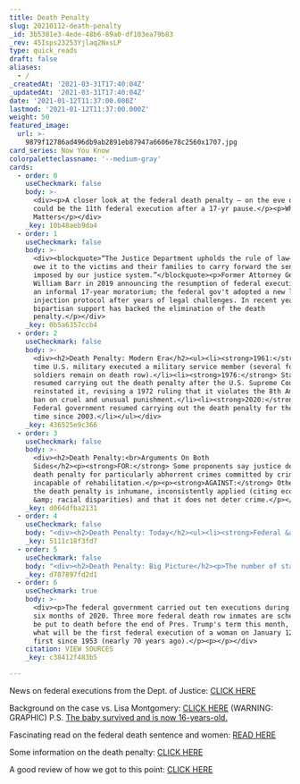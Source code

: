 ```yaml
---
title: Death Penalty
slug: 20210112-death-penalty
_id: 3b5381e3-4ede-48b6-89a0-df103ea79b83
_rev: 45Isps23253Yjlaq2NxsLP
type: quick_reads
draft: false
aliases:
  - /
_createdAt: '2021-03-31T17:40:04Z'
_updatedAt: '2021-03-31T17:40:04Z'
date: '2021-01-12T11:37:00.000Z'
lastmod: '2021-01-12T11:37:00.000Z'
weight: 50
featured_image:
  url: >-
    9879f12786ad496db9ab2891eb87947a6606e78c2560x1707.jpg
card_series: Now You Know
colorpaletteclassname: '--medium-gray'
cards:
  - order: 0
    useCheckmark: false
    body: >-
      <div><p>A closer look at the federal death penalty – on the eve of what
      could be the 11th federal execution after a 17-yr pause.</p><p>Why It
      Matters</p></div>
    _key: 10b48aeb9da4
  - order: 1
    useCheckmark: false
    body: >-
      <div><blockquote>“The Justice Department upholds the rule of law—and we
      owe it to the victims and their families to carry forward the sentence
      imposed by our justice system.”</blockquote><p>Former Attorney General
      William Barr in 2019 announcing the resumption of federal executions after
      an informal 17-year moratorium; the federal gov't adopted a new lethal
      injection protocol after years of legal challenges. In recent years,
      bipartisan support has backed the elimination of the death
      penalty.</p></div>
    _key: 0b5a6357ccb4
  - order: 2
    useCheckmark: false
    body: >-
      <div><h2>Death Penalty: Modern Era</h2><ul><li><strong>1961:</strong> Last
      time U.S. military executed a military service member (several former
      soldiers remain on death row).</li><li><strong>1976:</strong> States
      resumed carrying out the death penalty after the U.S. Supreme Court
      reinstated it, revising a 1972 ruling that it violates the 8th Amendment’s
      ban on cruel and unusual punishment.</li><li><strong>2020:</strong>
      Federal government resumed carrying out the death penalty for the first
      time since 2003.</li></ul></div>
    _key: 436525e9c366
  - order: 3
    useCheckmark: false
    body: >-
      <div><h2>Death Penalty:<br>Arguments On Both
      Sides</h2><p><strong>FOR:</strong> Some proponents say justice demands the
      death penalty for particularly abhorrent crimes committed by criminals
      incapable of rehabilitation.</p><p><strong>AGAINST:</strong> Others say
      the death penalty is inhumane, inconsistently applied (citing economic
      &amp; racial disparities) and that it does not deter crime.</p></div>
    _key: d064dfba2131
  - order: 4
    useCheckmark: false
    body: "<div><h2>Death Penalty: Today</h2><ul><li><strong>Federal &amp; U.S. military:</strong> Death penalty authorized</li><li><strong>22+DC:</strong> States <strong>without</strong> the\_death penalty</li><li><strong>28:</strong> States <strong>with</strong> death penalty – some of which have moratoriums in place preventing executions</li></ul><p><strong>Moratoriums matter:</strong> New Hampshire hadn’t executed anyone since 1939, and repealed the death penalty in 2019.</p></div>"
    _key: 5111c18f3fd7
  - order: 5
    useCheckmark: false
    body: "<div><h2>Death Penalty: Big Picture</h2><p>The number of states utilizing the death penalty and the number of state-level executions have recently declined.</p><ul><li><strong>2020:</strong> 7 executions by 5 states and 10 by federal gov’t</li><li><strong>2010:</strong> 46 executions by 12 states</li><li><strong>2000:\_</strong>85 executions by 14 states &amp; 10 by federal gov’t (the second-highest since the death penalty was reinstated in 1976)</li></ul></div>"
    _key: d787897fd2d1
  - order: 6
    useCheckmark: true
    body: >-
      <div><p>The federal government carried out ten executions during the last
      six months of 2020. Three more federal death row inmates are scheduled to
      be put to death before the end of Pres. Trump's term this month, including
      what will be the first federal execution of a woman on January 12, the
      first since 1953 (nearly 70 years ago).</p><p></p></div>
    citation: VIEW SOURCES
    _key: c38412f483b5

---
```

News on federal executions from the Dept. of Justice: [CLICK HERE](https://www.bop.gov/resources/federal_executions_info.jsp)

Background on the case vs. Lisa Montgomery: [CLICK HERE](https://www.bop.gov/resources/pdfs/offender_information_lmontgomeryb.pdf) (WARNING: GRAPHIC) P.S. [The baby survived and is now 16-years-old.](https://www.kansascity.com/news/local/crime/article247677605.html)

Fascinating read on the federal death sentence and women: [READ HERE](https://www.indystar.com/story/news/crime/2021/01/10/lisa-montgomery-planned-execution-rare-case-women-put-death/6572002002/)

Some information on the death penalty: [CLICK HERE](https://www.ncsl.org/research/civil-and-criminal-justice/death-penalty.aspx)

A good review of how we got to this point: [CLICK HERE](https://www.npr.org/2020/07/14/890745125/federal-government-executes-1st-prisoner-in-17-years-after-overnight-court-rulin#)